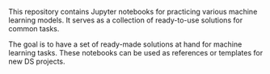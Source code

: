 This repository contains Jupyter notebooks for practicing various machine learning models.
It serves as a collection of ready-to-use solutions for common tasks.

The goal is to have a set of ready-made solutions at hand for machine learning tasks. These notebooks can be used as references or templates for new DS projects.
